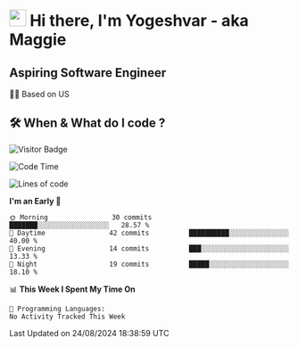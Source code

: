 <h1><img src="https://emojis.slackmojis.com/emojis/images/1531849430/4246/blob-sunglasses.gif?1531849430" width="30"/> Hi there, I'm Yogeshvar - aka Maggie</h1>

## Aspiring Software Engineer
🏂🏻  Based on US 

## 🛠 When & What do I code ?  

![Visitor Badge](https://visitor-badge.feriirawann.repl.co?username=yogeshvar&repo=yogeshvar&label=Visitors&style=plastic&color=%23457BFF&contentType=svg)

<!--START_SECTION:waka-->
![Code Time](http://img.shields.io/badge/Code%20Time-2%2C919%20hrs%2051%20mins-blue)

![Lines of code](https://img.shields.io/badge/From%20Hello%20World%20I%27ve%20Written-107.7%20thousand%20lines%20of%20code-blue)

**I'm an Early 🐤** 

```text
🌞 Morning                30 commits          ███████░░░░░░░░░░░░░░░░░░   28.57 % 
🌆 Daytime                42 commits          ██████████░░░░░░░░░░░░░░░   40.00 % 
🌃 Evening                14 commits          ███░░░░░░░░░░░░░░░░░░░░░░   13.33 % 
🌙 Night                  19 commits          █████░░░░░░░░░░░░░░░░░░░░   18.10 % 
```


📊 **This Week I Spent My Time On** 

```text
💬 Programming Languages: 
No Activity Tracked This Week
```


 Last Updated on 24/08/2024 18:38:59 UTC
<!--END_SECTION:waka-->
